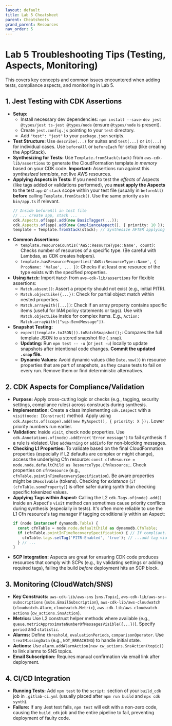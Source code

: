 ```yaml
---
layout: default
title: Lab 5 Cheatsheet
parent: Cheatsheets
grand_parent: Resources
nav_order: 5
---
```


# Lab 5 Troubleshooting Tips (Testing, Aspects, Monitoring)

This covers key concepts and common issues encountered when adding tests, compliance aspects, and monitoring in Lab 5.

## 1. Jest Testing with CDK Assertions

* **Setup:**
    * Install necessary dev dependencies: `npm install --save-dev jest @types/jest ts-jest @types/node` (ensure `@types/node` is present).
    * Create `jest.config.js` pointing to your `test` directory.
    * Add `"test": "jest"` to your `package.json` scripts.
* **Test Structure:** Use `describe(...)` for suites and `test(...)` or `it(...)` for individual cases. Use `beforeAll` or `beforeEach` for setup (like creating the App/Stack).
* **Synthesizing for Tests:** Use `Template.fromStack(stack)` from `aws-cdk-lib/assertions` to generate the CloudFormation template *in memory* based on your CDK code. **Important:** Assertions run against this *synthesized template*, not live AWS resources.
* **Applying Aspects in Tests:** If you need to test the *effects* of Aspects (like tags added or validations performed), you **must apply the Aspects** to the test `app` or `stack` scope within your test file (usually in `beforeAll`) **before** calling `Template.fromStack()`. Use the same priority as in `bin/app.ts` if relevant.
    ```typescript
    // Inside beforeAll in test file
    // ... create app, stack ...
    cdk.Aspects.of(app).add(new BasicTagger(...));
    cdk.Aspects.of(app).add(new ComplianceAspect(), { priority: 10 }); // Apply aspect with priority
    template = Template.fromStack(stack); // Synthesize AFTER applying aspects
    ```
* **Common Assertions:**
    * `template.resourceCountIs('AWS::ResourceType::Name', count)`: Checks number of resources of a specific type. (Be careful with Lambdas, as CDK creates helpers).
    * `template.hasResourceProperties('AWS::ResourceType::Name', { PropName: 'Value', ... })`: Checks if at least one resource of the type exists with the specified properties.
* **Using `Match`:** Import `Match` from `aws-cdk-lib/assertions` for flexible assertions:
    * `Match.absent()`: Assert a property should not exist (e.g., initial PITR).
    * `Match.objectLike({...})`: Check for partial object match within nested properties.
    * `Match.arrayWith([...])`: Check if an array property contains specific items (useful for IAM policy statements or tags). Use with `Match.objectLike` inside for complex items. E.g., `Action: Match.arrayWith(["sqs:SendMessage"])`.
* **Snapshot Testing:**
    * `expect(template.toJSON()).toMatchSnapshot();`: Compares the full template JSON to a stored snapshot file (`.snap`).
    * **Updating:** Run `npm test -- -u` (or `jest -u`) locally to update snapshots after intentional code changes. **Commit the updated `.snap` file.**
    * **Dynamic Values:** Avoid dynamic values (like `Date.now()`) in resource properties that are part of snapshots, as they cause tests to fail on every run. Remove them or find deterministic alternatives.

## 2. CDK Aspects for Compliance/Validation

* **Purpose:** Apply cross-cutting logic or checks (e.g., tagging, security settings, compliance rules) across constructs during synthesis.
* **Implementation:** Create a class implementing `cdk.IAspect` with a `visit(node: IConstruct)` method. Apply using `cdk.Aspects.of(scope).add(new MyAspect(), { priority: X });`. Lower priority numbers run earlier.
* **Validation:** Inside `visit`, check node properties. Use `cdk.Annotations.of(node).addError('Error message')` to fail synthesis if a rule is violated. Use `addWarning` or `addInfo` for non-blocking messages.
* **Checking L1 Properties:** To validate based on the final CloudFormation properties (especially if L2 defaults are complex or might change), access the underlying Cfn resource: `const cfnResource = node.node.defaultChild as ResourceType.CfnResource;`. Check properties on `cfnResource` (e.g., `cfnTable.pointInTimeRecoverySpecification`). Be aware properties might be `IResolvable` (tokens). Checking for *existence* (`if (cfnTable.someProperty)`) is often safer during synth than checking specific tokenized values.
* **Applying Tags within Aspect:** Calling the L2 `cdk.Tags.of(node).add()` inside an Aspect's `visit` method can sometimes cause priority conflicts during synthesis (especially in tests). It's often more reliable to use the L1 Cfn resource's tag manager if tagging conditionally within an Aspect:
    ```typescript
    if (node instanceof dynamodb.Table) {
      const cfnTable = node.node.defaultChild as dynamodb.CfnTable;
      if (cfnTable.pointInTimeRecoverySpecification) { // If compliant...
        cfnTable.tags.setTag('PITR-Enabled', 'true'); // ...add tag via Cfn
      } // ...
    }
    ```
* **SCP Integration:** Aspects are great for ensuring CDK code produces resources that comply with SCPs (e.g., by validating settings or adding required tags), failing the build *before* deployment hits an SCP block.

## 3. Monitoring (CloudWatch/SNS)

* **Key Constructs:** `aws-cdk-lib/aws-sns` (`sns.Topic`), `aws-cdk-lib/aws-sns-subscriptions` (`subs.EmailSubscription`), `aws-cdk-lib/aws-cloudwatch` (`cloudwatch.Alarm`, `cloudwatch.Metric`), `aws-cdk-lib/aws-cloudwatch-actions` (`cw_actions.SnsAction`).
* **Metrics:** Use L2 construct helper methods where available (e.g., `queue.metricApproximateNumberOfMessagesVisible({...})`). Specify `period` and `statistic`.
* **Alarms:** Define `threshold`, `evaluationPeriods`, `comparisonOperator`. Use `treatMissingData` (e.g., `NOT_BREACHING`) to handle initial state.
* **Actions:** Use `alarm.addAlarmAction(new cw_actions.SnsAction(topic))` to link alarms to SNS topics.
* **Email Subscription:** Requires manual confirmation via email link after deployment.

## 4. CI/CD Integration

* **Running Tests:** Add `npm test` to the `script:` section of your `build_cdk` job in `.gitlab-ci.yml` (usually placed after `npm run build` and `npx cdk synth`).
* **Failure:** If any Jest test fails, `npm test` will exit with a non-zero code, causing the `build_cdk` job and the entire pipeline to fail, preventing deployment of faulty code.